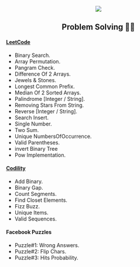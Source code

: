 <p align="center">
  <img src="https://cdn.xxl.thumbs.canstockphoto.com/problem-solving-in-word-tag-cloud-on-white-problem-solving-concept-in-word-tag-cloud-on-white-clipart_csp9576691.jpg"/>
</p>
<h2 align="center">Problem Solving 👨‍💻</h2>

<h4>
<a href="https://leetcode.com/">LeetCode</a>
</h4>

- Binary Search.
- Array Permutation.
- Pangram Check.
- Difference Of 2 Arrays.
- Jewels & Stones.
- Longest Common Prefix.
- Median Of 2 Sorted Arrays.
- Palindrome [Integer / String].
- Removing Stars From String.
- Reverse [Integer / String].
- Search Insert. 
- Single Number.
- Two Sum.
- Unique NumbersOfOccurrence.
- Valid Parentheses.
- invert Binary Tree
- Pow Implementation.

<h4>
<a href="https://www.codility.com/">Codility</a>
</h4>

- Add Binary.
- Binary Gap. 
- Count Segments.
- Find Closet Elements.
- Fizz Buzz.
- Unique Items.
- Valid Sequences.

<h4>
Facebook Puzzles
</h4>

- Puzzle#1: Wrong Answers.
- Puzzle#2: Flip Chars.
- Puzzle#3: Hits Probability.